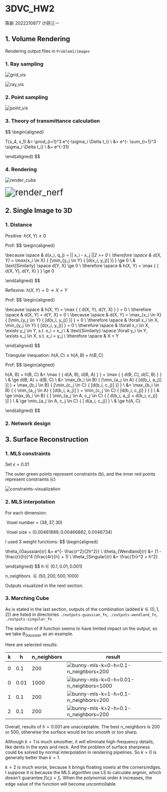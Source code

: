 # 3DVC_HW2

陈新	2022210877	计研三一



## 1. Volume Rendering

Rendering output files in `Problem1/images`

### 1. Ray sampling

![grid_vis](Problem1/images/grid_vis.png)

![ray_vis](Problem1/images/ray_vis.png)



### 2. Point sampling

![point_vis](Problem1/images/point_vis.png)



### 3. Theory of transmittance calculation

$$
\begin{aligned}

T(x_4, x_1) 
&= \prod_{i=1}^3 e^{-\sigma_i \Delta t_i}	\\
&= e^{- \sum_{i=1}^3 \sigma_i \Delta t_i}	\\
&= e^{-31}

\end{aligned}
$$



### 4. Rendering

![render_cube](Problem1/images/render_cube.gif)

<img src="Problem1/images/render_nerf.gif" alt="render_nerf" style="zoom: 200%;" />



## 2. Single Image to 3D

### 1. Distance

Positive: $h(X, Y) \ge 0$

Prof:
$$
\begin{aligned}

\because \space & d(x_i, q_j) = || x_i - x_j ||_2 >= 0	\\
\therefore \space & d(X, Y) = \max_{x_i \in X} { [\min_{y_j \in Y} { [d(x_i, y_j)] }] } \ge 0	\\
& \text{Similarly} \space d(Y, X) \ge 0	\\
\therefore \space & h(X, Y) = \max { \{ d(X, Y), d(Y, X) \} } \ge 0

\end{aligned}
$$


Reflexive: $h(X, Y) = 0 \rightarrow X = Y$

Prof:
$$
\begin{aligned}

\because \space & h(X, Y) = \max { \{ d(X, Y), d(Y, X) \} } = 0	\\
\therefore \space & d(X, Y) = d(Y, X) = 0	\\
\because \space & d(X, Y) = \max_{x_i \in X} { [\min_{y_j \in Y} { [d(x_i, y_j)] }] } = 0	\\
\therefore \space & \forall x_i \in X, \min_{y_j \in Y} { [d(x_i, y_j)] } = 0	\\
\therefore \space & \forall x_i \in X, \exists y_j \in Y, s.t. x_i = x_j	\\
& \text{Similarly} \space \forall y_i \in Y, \exists x_j \in X, s.t. x_i = y_j	\\
\therefore \space & X = Y

\end{aligned}
$$


Triangular inequation: $h(A, C) \le h(A, B) + h(B, C)$

Prof:
$$
\begin{aligned}

h(A, B) + h(B, C)
&= \max { \{ d(A, B), d(B, A) \} } + \max { \{ d(B, C), d(C, B) \} }	\\
& \ge d(B, A) + d(B, C)	\\
&= \max_{b_i \in B} { [\min_{a_j \in A} { [d(b_i, a_j)] }] } + \max_{b_i \in B} { [\min_{c_j \in C} { [d(b_i, c_j)] }] }	\\
&= \max_{b_i \in B} { \{ \min_{a_j \in A} { [d(b_i, a_j)] } + \min_{c_j \in C} { [d(b_i, c_j)] } \} }	\\
& \ge \max_{b_i \in B} { [ \min_{a_j \in A, c_j \in C} { [ d(b_i, a_j) + d(b_i, c_j)] }] }	\\
& \ge \min_{a_j \in A, c_j \in C} { [ d(a_i, c_j)] }	\\
& \ge h(A, C)

\end{aligned}
$$



### 2. Network design






## 3. Surface Reconstruction

### 1. MLS constraints

Set $\epsilon = 0.01$

The outer green points represent constraints (b), and the inner red points represent constraints (c)

![constraints-visualization](Problem3/constraints-visualization.png)



### 2. MLS interpolation

For each dimension: 

​	Voxel number =  $(38, 37, 30)$

​	Voxel size = $(0.00461889, 0.00466862, 0.0046734)$



I used 3 weight functions:
$$
\begin{aligned}

\theta_{Gaussian}(r) &= e^{- \frac{r^2}{2h^2}}	\\
\theta_{Wendland}(r) &= (1 - \frac{r}{h})^4 (\frac{4r}{h} + 1)	\\
\theta_{Singular}(r) &= \frac{1}{r^2 + h^2}

\end{aligned}
$$
$h \in (0.1, 0.01, 0.001)$

n_neighbors $\in (50, 200, 500, 1000)$

Outputs visualized in the next section. 



### 3. Marching Cube

As is stated in the last section, outputs of the combination (added $k \in (0, 1, 2)$) are listed in directories `./outputs-guassian_fn`, `./outputs-wendland_fn`, `./outputs-singular_fn`

The selection of $\theta$ function seems to have limited impact on the output, so we take $\theta_{Gaussian}$ as an example. 



Here are selected results: 

| k    | h    | n_neighbors | result                                                       |
| ---- | ---- | :---------- | ------------------------------------------------------------ |
| 0    | 0.1  | 200         | ![bunny-mls-k=0-h=0.1-n_neighbors=200](Problem3/pictures/bunny-mls-k=0-h=0.1-n_neighbors=200.png) |
| 0    | 0.01 | 1000        | ![bunny-mls-k=0-h=0.01-n_neighbors=1000](Problem3/pictures/bunny-mls-k=0-h=0.01-n_neighbors=1000.png) |
| 1    | 0.1  | 200         | ![bunny-mls-k=1-h=0.1-n_neighbors=200](Problem3/pictures/bunny-mls-k=1-h=0.1-n_neighbors=200.png) |
| 2    | 0.1  | 200         | ![bunny-mls-k=2-h=0.1-n_neighbors=200](Problem3/pictures/bunny-mls-k=2-h=0.1-n_neighbors=200.png) |



Overall, results of $h = 0.001$ are unacceptable. The best n_neighbors is 200 or 500, otherwise the surface would be too smooth or too sharp. 



Although $k = 1$ is much smoother, it will eliminate high-frequency details, like dents in the eyes and neck. And the problem of surface sharpness could be solved by normal interpolation in rendering pipelines. So $k = 0$ is generally better than $k = 1$. 



$k=2$ is much worse, because it brings floating voxels at the corners/edges. I suppose it is because the MLS algorithm use LS to calculate argmin, which doesn't guarantee $f(c_i) = f_i$. When the polynomial order $k$ increases, the edge value of the function will become uncontrollable.  
